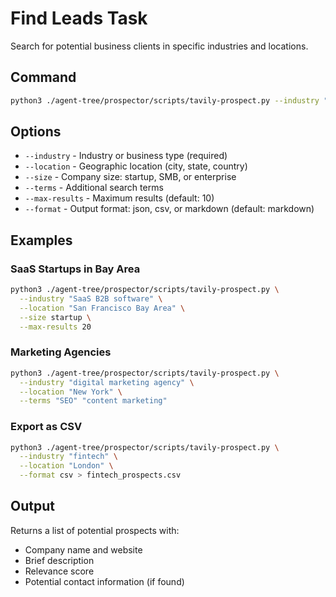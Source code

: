 # Find Leads Task

Search for potential business clients in specific industries and locations.

## Command

```bash
python3 ./agent-tree/prospector/scripts/tavily-prospect.py --industry "INDUSTRY" [options]
```

## Options

- `--industry` - Industry or business type (required)
- `--location` - Geographic location (city, state, country)
- `--size` - Company size: startup, SMB, or enterprise
- `--terms` - Additional search terms
- `--max-results` - Maximum results (default: 10)
- `--format` - Output format: json, csv, or markdown (default: markdown)

## Examples

### SaaS Startups in Bay Area
```bash
python3 ./agent-tree/prospector/scripts/tavily-prospect.py \
  --industry "SaaS B2B software" \
  --location "San Francisco Bay Area" \
  --size startup \
  --max-results 20
```

### Marketing Agencies
```bash
python3 ./agent-tree/prospector/scripts/tavily-prospect.py \
  --industry "digital marketing agency" \
  --location "New York" \
  --terms "SEO" "content marketing"
```

### Export as CSV
```bash
python3 ./agent-tree/prospector/scripts/tavily-prospect.py \
  --industry "fintech" \
  --location "London" \
  --format csv > fintech_prospects.csv
```

## Output

Returns a list of potential prospects with:
- Company name and website
- Brief description
- Relevance score
- Potential contact information (if found)